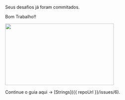 Seus desafios já foram commitados.

Bom Trabalho!!

<img src="https://i.giphy.com/media/3oriOfmIO7XHzKVeEw/giphy.webp" width="350" height="200" />

Continue o guia aqui -> [Strings]({{ repoUrl }}/issues/6).
